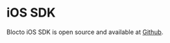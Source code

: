 # iOS SDK

Blocto iOS SDK is open source and available at [Github](https://github.com/portto/blocto-ios-sdk).
